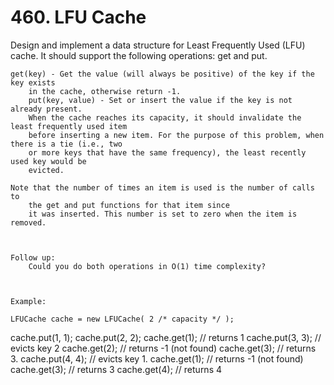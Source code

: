 # 460. LFU Cache

Design and implement a data structure for Least
        Frequently Used (LFU) cache. It should support the following operations:
        get and put.

    get(key) - Get the value (will always be positive) of the key if the key exists
        in the cache, otherwise return -1.
        put(key, value) - Set or insert the value if the key is not already present.
        When the cache reaches its capacity, it should invalidate the least frequently used item
        before inserting a new item. For the purpose of this problem, when there is a tie (i.e., two
        or more keys that have the same frequency), the least recently used key would be
        evicted.

    Note that the number of times an item is used is the number of calls to
        the get and put functions for that item since
        it was inserted. This number is set to zero when the item is removed.

     

    Follow up:
        Could you do both operations in O(1) time complexity?

     

    Example:

    LFUCache cache = new LFUCache( 2 /* capacity */ );

cache.put(1, 1);
cache.put(2, 2);
cache.get(1);       // returns 1
cache.put(3, 3);    // evicts key 2
cache.get(2);       // returns -1 (not found)
cache.get(3);       // returns 3.
cache.put(4, 4);    // evicts key 1.
cache.get(1);       // returns -1 (not found)
cache.get(3);       // returns 3
cache.get(4);       // returns 4